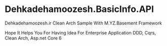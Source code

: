 # Dehkadehamoozesh.BasicInfo.API
Dehkadehamoozesh.ir Clean Arch Sample With M.YZ.Basement Framework

Hope It Helps You For Having Idea For Enterprise Application
DDD, Cqrs, Clean Arch, Asp.net Core 6
